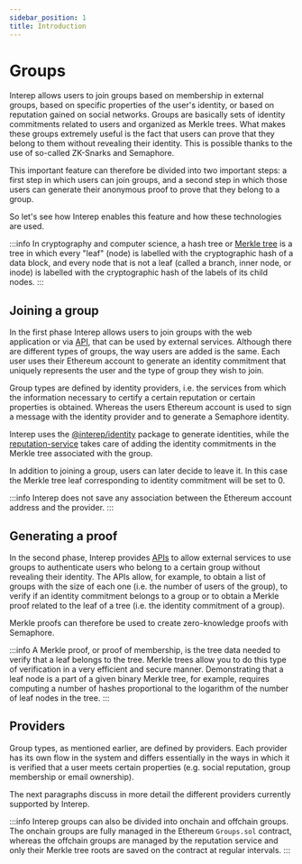 ```yaml
---
sidebar_position: 1
title: Introduction
---
```


# Groups

Interep allows users to join groups based on membership in external groups, based on specific properties of the user's identity, or based on reputation gained on social networks. Groups are basically sets of identity commitments related to users and organized as Merkle trees. What makes these groups extremely useful is the fact that users can prove that they belong to them without revealing their identity. This is possible thanks to the use of so-called ZK-Snarks and Semaphore.

This important feature can therefore be divided into two important steps: a first step in which users can join groups, and a second step in which those users can generate their anonymous proof to prove that they belong to a group.

So let's see how Interep enables this feature and how these technologies are used.

:::info
In cryptography and computer science, a hash tree or [Merkle tree](https://en.wikipedia.org/wiki/Merkle_tree) is a tree in which every "leaf" (node) is labelled with the cryptographic hash of a data block, and every node that is not a leaf (called a branch, inner node, or inode) is labelled with the cryptographic hash of the labels of its child nodes.
:::

## Joining a group

In the first phase Interep allows users to join groups with the web application or via [API](/api#apigroupsprovidernameidentitycommitment), that can be used by external services. Although there are different types of groups, the way users are added is the same. Each user uses their Ethereum account to generate an identity commitment that uniquely represents the user and the type of group they wish to join.

Group types are defined by identity providers, i.e. the services from which the information necessary to certify a certain reputation or certain properties is obtained. Whereas the users Ethereum account is used to sign a message with the identity provider and to generate a Semaphore identity.

Interep uses the [@interep/identity](https://github.com/Interep/interep.js/tree/main/packages/identity) package to generate identities, while the [reputation-service](https://github.com/Interep/reputation-service) takes care of adding the identity commitments in the Merkle tree associated with the group.

In addition to joining a group, users can later decide to leave it. In this case the Merkle tree leaf corresponding to identity commitment will be set to 0.

:::info
Interep does not save any association between the Ethereum account address and the provider.
:::

## Generating a proof

In the second phase, Interep provides [APIs](/api#groups) to allow external services to use groups to authenticate users who belong to a certain group without revealing their identity. The APIs allow, for example, to obtain a list of groups with the size of each one (i.e. the number of users of the group), to verify if an identity commitment belongs to a group or to obtain a Merkle proof related to the leaf of a tree (i.e. the identity commitment of a group).

Merkle proofs can therefore be used to create zero-knowledge proofs with Semaphore.

:::info
A Merkle proof, or proof of membership, is the tree data needed to verify that a leaf belongs to the tree. Merkle trees allow you to do this type of verification in a very efficient and secure manner. Demonstrating that a leaf node is a part of a given binary Merkle tree, for example, requires computing a number of hashes proportional to the logarithm of the number of leaf nodes in the tree.
:::

## Providers

Group types, as mentioned earlier, are defined by providers. Each provider has its own flow in the system and differs essentially in the ways in which it is verified that a user meets certain properties (e.g. social reputation, group membership or email ownership).

The next paragraphs discuss in more detail the different providers currently supported by Interep.

:::info
Interep groups can also be divided into onchain and offchain groups. The onchain groups are fully managed in the Ethereum `Groups.sol` contract, whereas the offchain groups are managed by the reputation service and only their Merkle tree roots are saved on the contract at regular intervals.
:::
